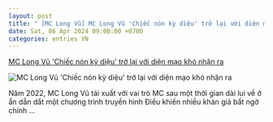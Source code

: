 ```yaml
---
layout: post
title: " [MC Long Vũ] MC Long Vũ 'Chiếc nón kỳ diệu' trở lại với diện mạo khó nhận ra"
date: Sat, 06 Apr 2024 09:00:00 +0700
categories: entries VN
---
```

[MC Long Vũ 'Chiếc nón kỳ diệu' trở lại với diện mạo khó nhận ra](https://kienthuc.net.vn/giai-tri/mc-long-vu-chiec-non-ky-dieu-tro-lai-voi-dien-mao-kho-nhan-ra-1976639.html)

![MC Long Vũ 'Chiếc nón kỳ diệu' trở lại với diện mạo khó nhận ra](https://images.kienthuc.net.vn/zoom/800/Uploaded/hongnhat/2024_04_06/dks1ei8bcl1-2x9hj7zmw42-z96zz5yw6v3_SSUD.jpg)

Năm 2022, MC Long Vũ tái xuất với vai trò MC sau một thời gian dài lui về ở ẩn dẫn dắt một chương trình truyền hình Điều khiến nhiều khán giả bất ngờ chính ...

